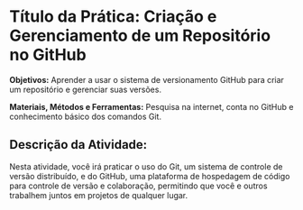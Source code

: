 # Título da Prática: Criação e Gerenciamento de um Repositório no GitHub

**Objetivos:** Aprender a usar o sistema de versionamento GitHub para criar um repositório e gerenciar suas versões.

**Materiais, Métodos e Ferramentas:** Pesquisa na internet, conta no GitHub e conhecimento básico dos comandos Git.

## Descrição da Atividade:

Nesta atividade, você irá praticar o uso do Git, um sistema de controle de versão distribuído, e do GitHub, uma plataforma de hospedagem de código para controle de versão e colaboração, permitindo que você e outros trabalhem juntos em projetos de qualquer lugar.